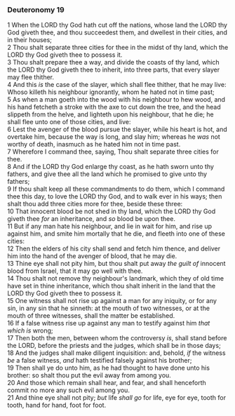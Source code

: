 ### Deuteronomy 19

1 When the LORD thy God hath cut off the nations, whose land the LORD thy God giveth thee, and thou succeedest them, and dwellest in their cities, and in their houses;  
2 Thou shalt separate three cities for thee in the midst of thy land, which the LORD thy God giveth thee to possess it.  
3 Thou shalt prepare thee a way, and divide the coasts of thy land, which the LORD thy God giveth thee to inherit, into three parts, that every slayer may flee thither.  
4 And this *is* the case of the slayer, which shall flee thither, that he may live: Whoso killeth his neighbour ignorantly, whom he hated not in time past;  
5 As when a man goeth into the wood with his neighbour to hew wood, and his hand fetcheth a stroke with the axe to cut down the tree, and the head slippeth from the helve, and lighteth upon his neighbour, that he die; he shall flee unto one of those cities, and live:  
6 Lest the avenger of the blood pursue the slayer, while his heart is hot, and overtake him, because the way is long, and slay him; whereas he *was* not worthy of death, inasmuch as he hated him not in time past.  
7 Wherefore I command thee, saying, Thou shalt separate three cities for thee.  
8 And if the LORD thy God enlarge thy coast, as he hath sworn unto thy fathers, and give thee all the land which he promised to give unto thy fathers;  
9 If thou shalt keep all these commandments to do them, which I command thee this day, to love the LORD thy God, and to walk ever in his ways; then shalt thou add three cities more for thee, beside these three:  
10 That innocent blood be not shed in thy land, which the LORD thy God giveth thee *for* an inheritance, and *so* blood be upon thee.  
11 But if any man hate his neighbour, and lie in wait for him, and rise up against him, and smite him mortally that he die, and fleeth into one of these cities:  
12 Then the elders of his city shall send and fetch him thence, and deliver him into the hand of the avenger of blood, that he may die.  
13 Thine eye shall not pity him, but thou shalt put away *the guilt of* innocent blood from Israel, that it may go well with thee.  
14 Thou shalt not remove thy neighbour's landmark, which they of old time have set in thine inheritance, which thou shalt inherit in the land that the LORD thy God giveth thee to possess it.  
15 One witness shall not rise up against a man for any iniquity, or for any sin, in any sin that he sinneth: at the mouth of two witnesses, or at the mouth of three witnesses, shall the matter be established.  
16 If a false witness rise up against any man to testify against him *that which is* wrong;  
17 Then both the men, between whom the controversy *is*, shall stand before the LORD, before the priests and the judges, which shall be in those days;  
18 And the judges shall make diligent inquisition: and, behold, *if* the witness *be* a false witness, *and* hath testified falsely against his brother;  
19 Then shall ye do unto him, as he had thought to have done unto his brother: so shalt thou put the evil away from among you.  
20 And those which remain shall hear, and fear, and shall henceforth commit no more any such evil among you.  
21 And thine eye shall not pity; *but* life *shall go* for life, eye for eye, tooth for tooth, hand for hand, foot for foot.  
